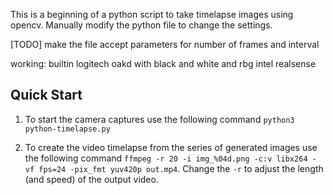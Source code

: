 This is a beginning of a python script to take timelapse images using opencv. Manually modify the python file to change the settings.

[TODO] make the file accept parameters for number of frames and interval

working:
    builtin
    logitech
    oakd with black and white and rbg
    intel realsense

## Quick Start

1. To start the camera captures use the following command `python3 python-timelapse.py`

2. To create the video timelapse from the series of generated images use the following command `ffmpeg -r 20 -i img_%04d.png -c:v libx264 -vf fps=24 -pix_fmt yuv420p out.mp4`. Change the `-r` to adjust the length (and speed) of the output video.
